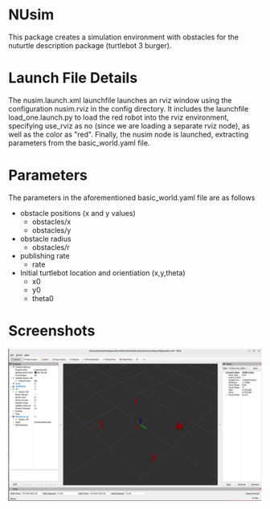 # NUsim

This package creates a simulation environment with obstacles for the nuturtle description package (turtlebot 3 burger).


# Launch File Details

The nusim.launch.xml launchfile launches an rviz window using the configuration nusim.rviz in the config directory. It includes the launchfile load_one.launch.py to load the red robot into the rviz environment, specifying use_rviz as no (since we are loading a separate rviz node), as well as the color as "red". Finally, the nusim node is launched, extracting parameters from the basic_world.yaml file.

# Parameters

The parameters in the aforementioned basic_world.yaml file are as follows

- obstacle positions (x and y values)
    - obstacles/x
    - obstacles/y
- obstacle radius
    - obstacles/r
- publishing rate
     - rate
- Initial turtlebot location and orientiation (x,y,theta)
    - x0
    - y0
    - theta0

# Screenshots

![](images/nusim1.png)